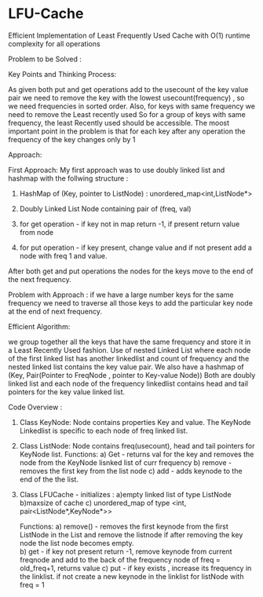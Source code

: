 # LFU-Cache
Efficient Implementation of Least Frequently Used Cache with O(1) runtime complexity for all operations

Problem to be Solved :

Key Points and Thinking Process:

As given both put and get operations add to the usecount of the key value pair
we need to remove the key with the lowest usecount(frequency) , so we need  frequencies in sorted order.
Also, for keys with same frequency we need to remove the Least recently used
So for a group of keys with same frequency, the least Recently used should be accessible.
The moost important point in the problem is that for each key after any operation the frequency of the key changes only by 1

Approach:

First Approach:
My first approach was to use doubly linked list and hashmap with the follwing structure :

1. HashMap of (Key, pointer to ListNode) : unordered_map<int,ListNode*>
2. Doubly Linked List Node containing pair  of (freq, val)

1. for get operation - if key not in map return -1, if present return value from node
2. for put operation - if key present, change value and if not present add a node with freq 1 and value.

After both get and put operations the nodes for the keys move to the end of the next frequency.

Problem with Approach : if we have a large number keys for the same frequency we need to traverse all those keys to add the particular key node at the end of next frequency.

Efficient Algorithm:

we group together all the keys that have the same frequency and store it in a Least Recently Used fashion.
Use of nested Linked List where each node of the first linked list has another linkedlist and count of frequency and the nested linked list contains the key value pair.
We also have a hashmap of (Key, Pair(Pointer to FreqNode , pointer to Key-value Node)) 
Both are doubly linked list and each node of the frequency linkedlist contains head and tail pointers for the key value linked list. 

Code Overview :
1. Class KeyNode: Node contains properties Key and value. The KeyNode Linkedlist is specific to each node of freq linked list.

1. Class ListNode: Node contains freq(usecount), head and tail pointers for KeyNode list. 
   Functions:
   a) Get - returns val for the key and removes the node from the KeyNode  lisnked list of curr frequency
   b) remove - removes the first key from the list node
   c) add - adds keynode to the end of the the list.

1. Class LFUCache - initializes :
         a)empty linked list of type ListNode
         b)maxsize of cache
         c) unordered_map of type <int, pair<ListNode*,KeyNode*>>
         
   Functions:
   a) remove() - removes the first keynode from the first ListNode in the List and remove the listnode if after removing the key node the list node becomes empty.   
   b) get - if key not present return -1, remove keynode from current freqnode and add to the back of the frequency node of freq = old_freq+1, returns value
   c) put - if key exists , increase its frequency in the linklist. if not create  a new keynode in the linklist for listNode with freq = 1 

